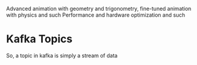 Advanced animation with geometry and trigonometry, fine-tuned animation with physics and such
Performance and hardware optimization and such

# Kafka Topics

So, a topic in kafka is simply a stream of data